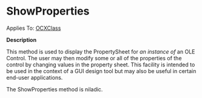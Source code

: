 




<h1 class="heading"><span class="name">ShowProperties</span></h1>

Applies To: [OCXClass](./ocxclass.md)


**Description**


This method is used to display the PropertySheet for *an instance of* an OLE Control. The user may then modify some or all of the properties of the control by changing values in the property sheet. This facility is intended to be used in the context of a GUI design tool but may also be useful in certain end-user applications.


The ShowProperties method is niladic.



